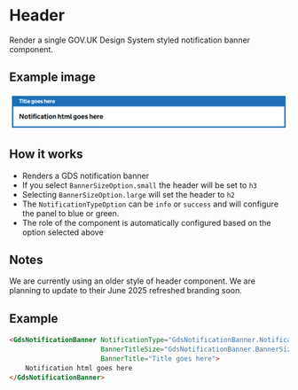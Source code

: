 # Header

Render a single GOV.UK Design System styled notification banner component.

## Example image

![Notification banner example](NotificationBanner.png)

## How it works

- Renders a GDS notification banner
- If you select `BannerSizeOption.small` the header will be set to `h3`
- Selecting `BannerSizeOption.large` will set the header to `h2`
- The `NotificationTypeOption` can be `info` or `success` and will configure the panel to blue or green.
- The role of the component is automatically configured based on the option selected above

## Notes

We are currently using an older style of header component. We are planning to update to their June 2025 refreshed branding soon.

## Example

```html
<GdsNotificationBanner NotificationType="GdsNotificationBanner.NotificationTypeOption.info"
                       BannerTitleSize="GdsNotificationBanner.BannerSizeOption.small"
                       BannerTitle="Title goes here">
    Notification html goes here
</GdsNotificationBanner>
```